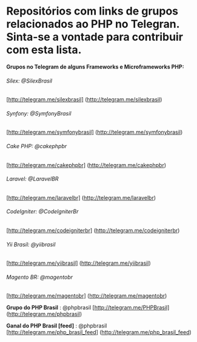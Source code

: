 # Repositórios com links de grupos relacionados ao PHP  no Telegran. Sinta-se a vontade para contribuir com esta lista.


 **Grupos no Telegram de alguns Frameworks e Microframeworks PHP:** 

###### Sílex: @SilexBrasil
[http://telegram.me/silexbrasil]
(http://telegram.me/silexbrasil)


###### Synfony: @SymfonyBrasil
[http://telegram.me/symfonybrasil]
(http://telegram.me/symfonybrasil)


###### Cake PHP: @cakephpbr
[http://telegram.me/cakephpbr]
(http://telegram.me/cakephpbr)


###### Laravel: @LaravelBR
[http://telegram.me/laravelbr]
(http://telegram.me/laravelbr)


###### CodeIgniter: @CodeIgniterBr
[http://telegram.me/codeigniterbr]
(http://telegram.me/codeigniterbr)



###### Yii Brasil: @yiibrasil
[http://telegram.me/yiibrasil]
(http://telegram.me/yiibrasil)


###### Magento BR: @magentobr
[http://telegram.me/magentobr]
(http://telegram.me/magentobr)


 **Grupo do PHP Brasil** : @phpbrasil 
 [http://telegram.me/PHPBrasil]
 (http://telegram.me/phpbrasil) 
 
 **Ganal do PHP Brasil [feed]** : @phpbrasil 
 [http://telegram.me/php_brasil_feed]
 (http://telegram.me/php_brasil_feed)
